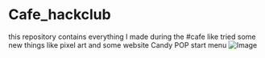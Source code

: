 # Cafe_hackclub
this repository contains everything I made during the #cafe like tried some new things like pixel art and some website 
Candy POP 
start menu 
![Image](https://github.com/user-attachments/assets/7e9e199c-6b55-4423-b3a0-3158d4b82ea0)

